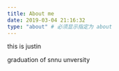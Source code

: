 ```yaml
---
title: About me 
date: 2019-03-04 21:16:32
type: "about" # 必须显示指定为 about
---
```


this is justin

graduation of snnu unversity